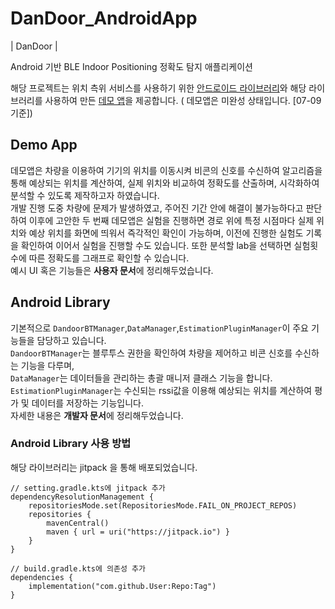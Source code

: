 # DanDoor_AndroidApp
| DanDoor | 

Android 기반 BLE Indoor Positioning 정확도 탐지 애플리케이션

해당 프로젝트는 위치 측위 서비스를 사용하기 위한 [안드로이드 라이브러리](https://github.com/sunshinetoyou/DanDoor_AndroidApp/tree/main/library)와 해당 라이브러리를 사용하여 만든 [데모 앱](https://github.com/sunshinetoyou/DanDoor_AndroidApp/tree/main/app/src/main/java/com/dandoor/androidApp)을 제공합니다. ( 데모앱은 미완성 상태입니다. [07-09 기준])

## Demo App
데모앱은 차량을 이용하여 기기의 위치를 이동시켜 비콘의 신호를 수신하여 알고리즘을 통해 예상되는 위치를 계산하여,
실제 위치와 비교하여 정확도를 산출하며, 시각화하여 분석할 수 있도록 제작하고자 하였습니다.  
개발 진행 도중 차량에 문제가 발생하였고, 주어진 기간 안에 해결이 불가능하다고 판단하여 이후에 고안한 두 번째 데모앱은
실험을 진행하면 경로 위에 특정 시점마다 실제 위치와 예상 위치를 화면에 띄워서 즉각적인 확인이 가능하며,
이전에 진행한 실험도 기록을 확인하여 이어서 실험을 진행할 수도 있습니다. 
또한 분석할 lab을 선택하면 실험횟수에 따른 정확도를 그래프로 확인할 수 있습니다.  
예시 UI 혹은 기능들은 **사용자 문서**에 정리해두었습니다.

## Android Library
기본적으로 `DandoorBTManager`,`DataManager`,`EstimationPluginManager`이 주요 기능들을 담당하고 있습니다.  
`DandoorBTManager`는 블루투스 권한을 확인하여 차량을 제어하고 비콘 신호를 수신하는 기능을 다루며,  
`DataManager`는 데이터들을 관리하는 총괄 매니저 클래스 기능을 합니다.  
`EstimationPluginManager`는 수신되는 rssi값을 이용해 예상되는 위치를 계산하여 평가 및 데이터를 저장하는 기능입니다.  
자세한 내용은 **개발자 문서**에 정리해두었습니다.



### Android Library 사용 방법

해당 라이브러리는 jitpack 을 통해 배포되었습니다. 

```
// setting.gradle.kts에 jitpack 추가
dependencyResolutionManagement {
	repositoriesMode.set(RepositoriesMode.FAIL_ON_PROJECT_REPOS)
	repositories {
		mavenCentral()
		maven { url = uri("https://jitpack.io") }
	}
}

// build.gradle.kts에 의존성 추가
dependencies {
	implementation("com.github.User:Repo:Tag")
}
```
